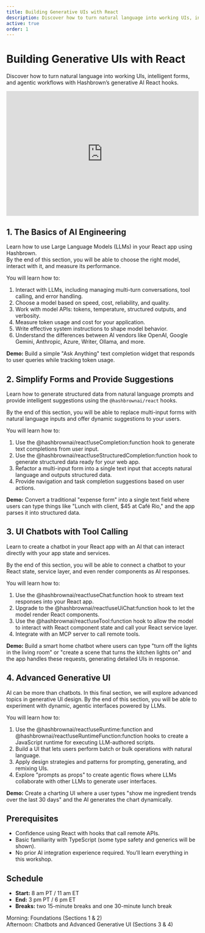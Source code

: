 ```yaml
---
title: Building Generative UIs with React
description: Discover how to turn natural language into working UIs, intelligent forms, and agentic workflows with Hashbrown’s generative AI React hooks.
active: true
order: 1
---
```


# Building Generative UIs with React

<p class="subtitle">Discover how to turn natural language into working UIs, intelligent forms, and agentic workflows with Hashbrown’s generative AI React hooks.</p>

<div style="position: relative; padding-bottom: 64.90384615384616%; height: 0;"><iframe src="https://www.loom.com/embed/9469f2fc28364094b5bf8c10c1a58ae6?sid=7925a4d8-2669-4790-a774-7746923ff250" frameborder="0" webkitallowfullscreen mozallowfullscreen allowfullscreen style="position: absolute; top: 0; left: 0; width: 100%; height: 100%;"></iframe></div>

## 1. The Basics of AI Engineering

Learn how to use Large Language Models (LLMs) in your React app using Hashbrown.  
By the end of this section, you will be able to choose the right model, interact with it, and measure its performance.

You will learn how to:

1. Interact with LLMs, including managing multi-turn conversations, tool calling, and error handling.
2. Choose a model based on speed, cost, reliability, and quality.
3. Work with model APIs: tokens, temperature, structured outputs, and verbosity.
4. Measure token usage and cost for your application.
5. Write effective system instructions to shape model behavior.
6. Understand the differences between AI vendors like OpenAI, Google Gemini, Anthropic, Azure, Writer, Ollama, and more.

**Demo:** Build a simple "Ask Anything" text completion widget that responds to user queries while tracking token usage.

## 2. Simplify Forms and Provide Suggestions

Learn how to generate structured data from natural language prompts and provide intelligent suggestions using the `@hashbrownai/react` hooks.

By the end of this section, you will be able to replace multi-input forms with natural language inputs and offer dynamic suggestions to your users.

You will learn how to:

1. Use the @hashbrownai/react!useCompletion:function hook to generate text completions from user input.
2. Use the @hashbrownai/react!useStructuredCompletion:function hook to generate structured data ready for your web app.
3. Refactor a multi-input form into a single text input that accepts natural language and outputs structured data.
4. Provide navigation and task completion suggestions based on user actions.

**Demo:** Convert a traditional "expense form" into a single text field where users can type things like "Lunch with client, $45 at Café Rio," and the app parses it into structured data.

## 3. UI Chatbots with Tool Calling

Learn to create a chatbot in your React app with an AI that can interact directly with your app state and services.

By the end of this section, you will be able to connect a chatbot to your React state, service layer, and even render components as AI responses.

You will learn how to:

1. Use the @hashbrownai/react!useChat:function hook to stream text responses into your React app.
2. Upgrade to the @hashbrownai/react!useUiChat:function hook to let the model render React components.
3. Use the @hashbrownai/react!useTool:function hook to allow the model to interact with React component state and call your React service layer.
4. Integrate with an MCP server to call remote tools.

**Demo:** Build a smart home chatbot where users can type "turn off the lights in the living room" or "create a scene that turns the kitchen lights on" and the app handles these requests, generating detailed UIs in response.

## 4. Advanced Generative UI

AI can be more than chatbots. In this final section, we will explore advanced topics in generative UI design. By the end of this section, you will be able to experiment with dynamic, agentic interfaces powered by LLMs.

You will learn how to:

1. Use the @hashbrownai/react!useRuntime:function and @hashbrownai/react!useRuntimeFunction:function hooks to create a JavaScript runtime for executing LLM-authored scripts.
2. Build a UI that lets users perform batch or bulk operations with natural language.
3. Apply design strategies and patterns for prompting, generating, and remixing UIs.
4. Explore "prompts as props" to create agentic flows where LLMs collaborate with other LLMs to generate user interfaces.

**Demo:** Create a charting UI where a user types "show me ingredient trends over the last 30 days" and the AI generates the chart dynamically.

## Prerequisites

- Confidence using React with hooks that call remote APIs.
- Basic familiarity with TypeScript (some type safety and generics will be shown).
- No prior AI integration experience required. You’ll learn everything in this workshop.

## Schedule

- **Start:** 8 am PT / 11 am ET
- **End:** 3 pm PT / 6 pm ET
- **Breaks:** two 15-minute breaks and one 30-minute lunch break

Morning: Foundations (Sections 1 & 2)  
Afternoon: Chatbots and Advanced Generative UI (Sections 3 & 4)
